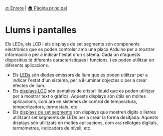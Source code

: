 [🔙 Enrere](../) | [🏠 Pàgina principal](http://danimrprofe.github.io/apuntes/)

# Llums i pantalles

Els LEDs, els LCD i els displays de set segments són components electrònics que es poden controlar amb una placa Arduino per a mostrar informació o per a indicar l'estat d'un sistema. Cada un d'aquests dispositius té diferents característiques i funcions, i es poden utilitzar en diferents aplicacions.

- Els [LEDs](LED.md) són diodes emissors de llum que es poden utilitzar per a indicar l'estat d'un sistema, per a il·luminar objectes o per a crear efectes de llum.
- Els [displays LCD](LCD.md) són pantalles de cristall líquid que es poden utilitzar per a mostrar text o gràfics. Aquests displays són útils en moltes aplicacions, com ara en sistemes de control de temperatura, temporitzadors, termostats, etc.
- Els [displays de set segments](7_segments_(1_dígito).md) són displays que mostren dígits o lletres utilitzant set segments de LEDs per a crear la forma desitjada. Aquests displays són utilitzats en moltes aplicacions, com ara rellotges digitals, termòmetres, indicadors de nivell, etc.
